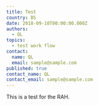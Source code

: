 ```yaml
---
title: Test
country: BS
date: 2018-09-10T00:00:00.000Z
authors:
  - QL
topics:
  - test work flow
contact:
  name: QL
  email: sample@sample.com
published: true
contact_name: QL
contact_email: sample@sample.com
---
```


This is a test for the RAH.
